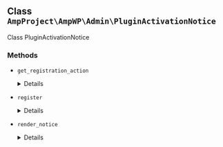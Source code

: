 ## Class `AmpProject\AmpWP\Admin\PluginActivationNotice`

Class PluginActivationNotice

### Methods
* `get_registration_action`

	<details>

	```php
	static public get_registration_action()
	```

	Get the action to use for registering the service.


	</details>
* `register`

	<details>

	```php
	public register()
	```

	Runs on instantiation.


	</details>
* `render_notice`

	<details>

	```php
	public render_notice()
	```

	Renders a notice on the plugins screen after the plugin is activated. Persists until it is closed or setup has been completed.


	</details>
